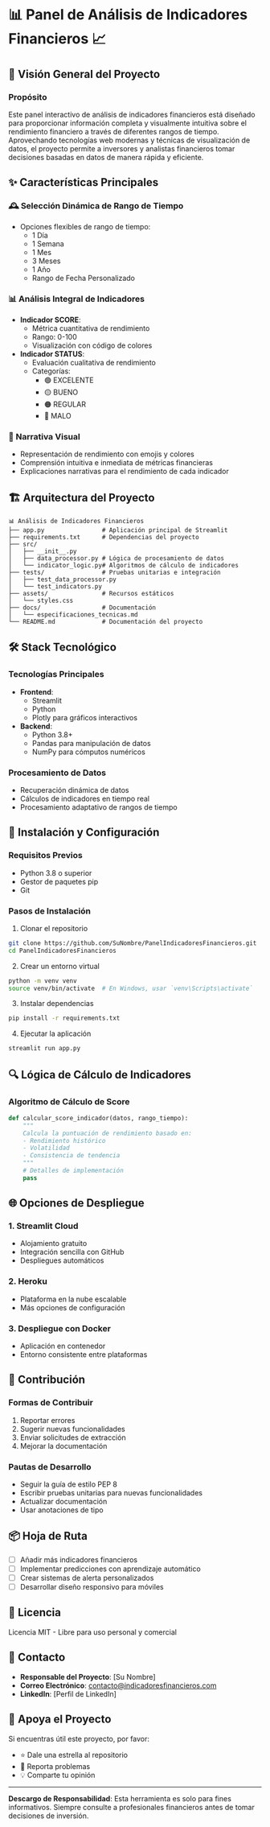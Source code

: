 # 📊 Panel de Análisis de Indicadores Financieros 📈

## 🌟 Visión General del Proyecto

### Propósito
Este panel interactivo de análisis de indicadores financieros está diseñado para proporcionar información completa y visualmente intuitiva sobre el rendimiento financiero a través de diferentes rangos de tiempo. Aprovechando tecnologías web modernas y técnicas de visualización de datos, el proyecto permite a inversores y analistas financieros tomar decisiones basadas en datos de manera rápida y eficiente.

## ✨ Características Principales

### 🕰 Selección Dinámica de Rango de Tiempo
- Opciones flexibles de rango de tiempo:
  - 1 Día
  - 1 Semana
  - 1 Mes
  - 3 Meses
  - 1 Año
  - Rango de Fecha Personalizado

### 📊 Análisis Integral de Indicadores
- **Indicador SCORE**: 
  - Métrica cuantitativa de rendimiento
  - Rango: 0-100
  - Visualización con código de colores
- **Indicador STATUS**:
  - Evaluación cualitativa de rendimiento
  - Categorías: 
    - 🟢 EXCELENTE
    - 🟡 BUENO
    - 🟠 REGULAR
    - 🔴 MALO

### 🎨 Narrativa Visual
- Representación de rendimiento con emojis y colores
- Comprensión intuitiva e inmediata de métricas financieras
- Explicaciones narrativas para el rendimiento de cada indicador

## 🏗 Arquitectura del Proyecto

```
📊 Análisis de Indicadores Financieros
├── app.py                # Aplicación principal de Streamlit
├── requirements.txt      # Dependencias del proyecto
├── src/
│   ├── __init__.py
│   ├── data_processor.py # Lógica de procesamiento de datos
│   └── indicator_logic.py# Algoritmos de cálculo de indicadores
├── tests/                # Pruebas unitarias e integración
│   ├── test_data_processor.py
│   └── test_indicators.py
├── assets/               # Recursos estáticos
│   └── styles.css
├── docs/                 # Documentación
│   └── especificaciones_tecnicas.md
└── README.md             # Documentación del proyecto
```

## 🛠 Stack Tecnológico

### Tecnologías Principales
- **Frontend**: 
  - Streamlit
  - Python
  - Plotly para gráficos interactivos
- **Backend**:
  - Python 3.8+
  - Pandas para manipulación de datos
  - NumPy para cómputos numéricos

### Procesamiento de Datos
- Recuperación dinámica de datos
- Cálculos de indicadores en tiempo real
- Procesamiento adaptativo de rangos de tiempo

## 🚀 Instalación y Configuración

### Requisitos Previos
- Python 3.8 o superior
- Gestor de paquetes pip
- Git

### Pasos de Instalación
1. Clonar el repositorio
```bash
git clone https://github.com/SuNombre/PanelIndicadoresFinancieros.git
cd PanelIndicadoresFinancieros
```

2. Crear un entorno virtual
```bash
python -m venv venv
source venv/bin/activate  # En Windows, usar `venv\Scripts\activate`
```

3. Instalar dependencias
```bash
pip install -r requirements.txt
```

4. Ejecutar la aplicación
```bash
streamlit run app.py
```

## 🔍 Lógica de Cálculo de Indicadores

### Algoritmo de Cálculo de Score
```python
def calcular_score_indicador(datos, rango_tiempo):
    """
    Calcula la puntuación de rendimiento basado en:
    - Rendimiento histórico
    - Volatilidad
    - Consistencia de tendencia
    """
    # Detalles de implementación
    pass
```

## 🌐 Opciones de Despliegue

### 1. Streamlit Cloud
- Alojamiento gratuito
- Integración sencilla con GitHub
- Despliegues automáticos

### 2. Heroku
- Plataforma en la nube escalable
- Más opciones de configuración

### 3. Despliegue con Docker
- Aplicación en contenedor
- Entorno consistente entre plataformas

## 🤝 Contribución

### Formas de Contribuir
1. Reportar errores
2. Sugerir nuevas funcionalidades
3. Enviar solicitudes de extracción
4. Mejorar la documentación

### Pautas de Desarrollo
- Seguir la guía de estilo PEP 8
- Escribir pruebas unitarias para nuevas funcionalidades
- Actualizar documentación
- Usar anotaciones de tipo

## 📦 Hoja de Ruta
- [ ] Añadir más indicadores financieros
- [ ] Implementar predicciones con aprendizaje automático
- [ ] Crear sistemas de alerta personalizados
- [ ] Desarrollar diseño responsivo para móviles

## 📝 Licencia
Licencia MIT - Libre para uso personal y comercial

## 👥 Contacto
- **Responsable del Proyecto**: [Su Nombre]
- **Correo Electrónico**: contacto@indicadoresfinancieros.com
- **LinkedIn**: [Perfil de LinkedIn]

## 🌟 Apoya el Proyecto
Si encuentras útil este proyecto, por favor:
- ⭐ Dale una estrella al repositorio
- 🐛 Reporta problemas
- 💡 Comparte tu opinión

---

**Descargo de Responsabilidad**: Esta herramienta es solo para fines informativos. Siempre consulte a profesionales financieros antes de tomar decisiones de inversión.
